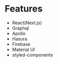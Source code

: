 # Features

-   React(Next.js)
-   Graphql
-   Apollo
-   Hasura
-   Firebase
-   Material UI
-   styled-components
